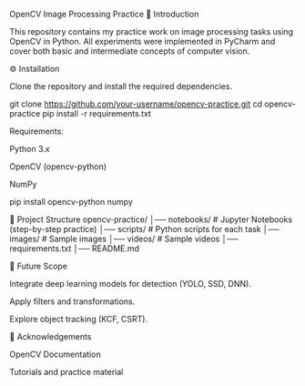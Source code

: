 OpenCV Image Processing Practice
📌 Introduction

This repository contains my practice work on image processing tasks using OpenCV in Python.
All experiments were implemented in PyCharm and cover both basic and intermediate concepts of computer vision.

⚙️ Installation

Clone the repository and install the required dependencies.

git clone https://github.com/your-username/opencv-practice.git
cd opencv-practice
pip install -r requirements.txt


Requirements:

Python 3.x

OpenCV (opencv-python)

NumPy

pip install opencv-python numpy

📂 Project Structure
opencv-practice/
│── notebooks/        # Jupyter Notebooks (step-by-step practice)
│── scripts/          # Python scripts for each task
│── images/           # Sample images
│── videos/           # Sample videos
│── requirements.txt
│── README.md

🎯 Future Scope

Integrate deep learning models for detection (YOLO, SSD, DNN).

Apply filters and transformations.

Explore object tracking (KCF, CSRT).

🙌 Acknowledgements

OpenCV Documentation

Tutorials and practice material
